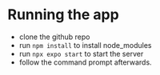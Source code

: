 # Running the app

- clone the github repo
- run `npm install` to install node_modules
- run `npx expo start` to start the server
- follow the command prompt afterwards.
